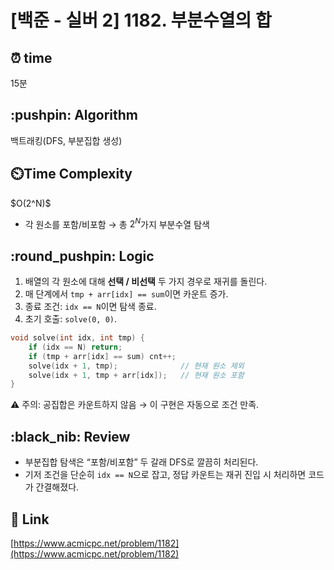 # \[백준 - 실버 2] 1182. 부분수열의 합

## ⏰  **time**

15분

## \:pushpin: **Algorithm**

백트래킹(DFS, 부분집합 생성)

## ⏲️**Time Complexity**

\$O(2^N)\$

* 각 원소를 포함/비포함 → 총 $2^N$가지 부분수열 탐색

## \:round\_pushpin: **Logic**

1. 배열의 각 원소에 대해 **선택 / 비선택** 두 가지 경우로 재귀를 돌린다.
2. 매 단계에서 `tmp + arr[idx] == sum`이면 카운트 증가.
3. 종료 조건: `idx == N`이면 탐색 종료.
4. 초기 호출: `solve(0, 0)`.

```cpp
void solve(int idx, int tmp) {
    if (idx == N) return;
    if (tmp + arr[idx] == sum) cnt++;
    solve(idx + 1, tmp);              // 현재 원소 제외
    solve(idx + 1, tmp + arr[idx]);   // 현재 원소 포함
}
```

⚠️ 주의: 공집합은 카운트하지 않음 → 이 구현은 자동으로 조건 만족.

## \:black\_nib: **Review**

* 부분집합 탐색은 “포함/비포함” 두 갈래 DFS로 깔끔히 처리된다.
* 기저 조건을 단순히 `idx == N`으로 잡고, 정답 카운트는 재귀 진입 시 처리하면 코드가 간결해졌다.

## 📡 Link

[https://www.acmicpc.net/problem/1182](https://www.acmicpc.net/problem/1182)
